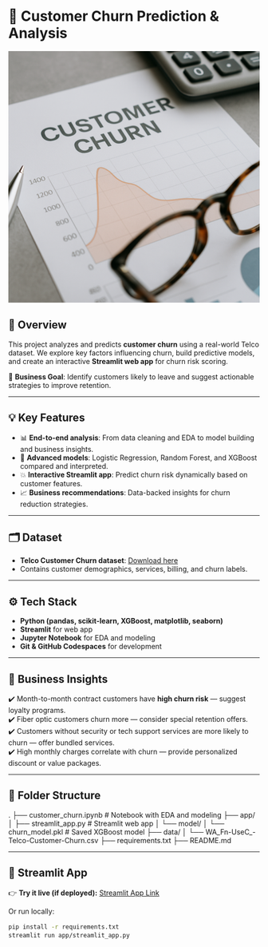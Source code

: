 # 💼 Customer Churn Prediction & Analysis

![Churn Banner](./banner.png)

## 🚀 Overview

This project analyzes and predicts **customer churn** using a real-world Telco dataset. We explore key factors influencing churn, build predictive models, and create an interactive **Streamlit web app** for churn risk scoring.  

🎯 **Business Goal**: Identify customers likely to leave and suggest actionable strategies to improve retention.

---

## 💡 Key Features

- 📊 **End-to-end analysis**: From data cleaning and EDA to model building and business insights.
- 🤖 **Advanced models**: Logistic Regression, Random Forest, and XGBoost compared and interpreted.
- 💥 **Interactive Streamlit app**: Predict churn risk dynamically based on customer features.
- 📈 **Business recommendations**: Data-backed insights for churn reduction strategies.

---

## 🗂️ Dataset

- **Telco Customer Churn dataset**: [Download here](https://www.kaggle.com/blastchar/telco-customer-churn)
- Contains customer demographics, services, billing, and churn labels.

---

## ⚙️ Tech Stack

- **Python (pandas, scikit-learn, XGBoost, matplotlib, seaborn)**
- **Streamlit** for web app
- **Jupyter Notebook** for EDA and modeling
- **Git & GitHub Codespaces** for development

---

## 💬 Business Insights

✔️ Month-to-month contract customers have **high churn risk** — suggest loyalty programs.  
✔️ Fiber optic customers churn more — consider special retention offers.  
✔️ Customers without security or tech support services are more likely to churn — offer bundled services.  
✔️ High monthly charges correlate with churn — provide personalized discount or value packages.

---

## 📁 Folder Structure

.
├── customer_churn.ipynb     # Notebook with EDA and modeling
├── app/
│   ├── streamlit_app.py     # Streamlit web app
│   └── model/
│       └── churn_model.pkl  # Saved XGBoost model
├── data/
│   └── WA_Fn-UseC_-Telco-Customer-Churn.csv
├── requirements.txt
├── README.md

---

## 🌟 Streamlit App

👉 **Try it live (if deployed):** [Streamlit App Link](https://customer-churn-prediction-and-analysis-66prjho2qqhprceqcqnnbo.streamlit.app/)

Or run locally:

```bash
pip install -r requirements.txt
streamlit run app/streamlit_app.py




